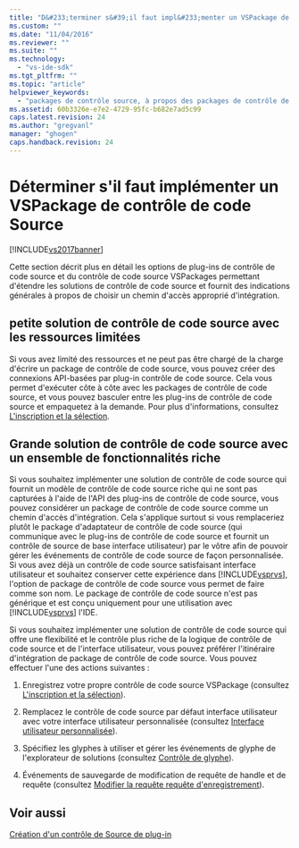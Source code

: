 ```yaml
---
title: "D&#233;terminer s&#39;il faut impl&#233;menter un VSPackage de contr&#244;le de code Source | Microsoft Docs"
ms.custom: ""
ms.date: "11/04/2016"
ms.reviewer: ""
ms.suite: ""
ms.technology: 
  - "vs-ide-sdk"
ms.tgt_pltfrm: ""
ms.topic: "article"
helpviewer_keywords: 
  - "packages de contrôle source, à propos des packages de contrôle de code source"
ms.assetid: 60b3326e-e7e2-4729-95fc-b682e7ad5c99
caps.latest.revision: 24
ms.author: "gregvanl"
manager: "ghogen"
caps.handback.revision: 24
---
```

# D&#233;terminer s&#39;il faut impl&#233;menter un VSPackage de contr&#244;le de code Source
[!INCLUDE[vs2017banner](../../code-quality/includes/vs2017banner.md)]

Cette section décrit plus en détail les options de plug\-ins de contrôle de code source et du contrôle de code source VSPackages permettant d'étendre les solutions de contrôle de code source et fournit des indications générales à propos de choisir un chemin d'accès approprié d'intégration.  
  
## petite solution de contrôle de code source avec les ressources limitées  
 Si vous avez limité des ressources et ne peut pas être chargé de la charge d'écrire un package de contrôle de code source, vous pouvez créer des connexions API\-basées par plug\-in contrôle de code source.  Cela vous permet d'exécuter côte à côte avec les packages de contrôle de code source, et vous pouvez basculer entre les plug\-ins de contrôle de code source et empaquetez à la demande.  Pour plus d'informations, consultez [L'inscription et la sélection](../../extensibility/internals/registration-and-selection-source-control-vspackage.md).  
  
## Grande solution de contrôle de code source avec un ensemble de fonctionnalités riche  
 Si vous souhaitez implémenter une solution de contrôle de code source qui fournit un modèle de contrôle de code source riche qui ne sont pas capturées à l'aide de l'API des plug\-ins de contrôle de code source, vous pouvez considérer un package de contrôle de code source comme un chemin d'accès d'intégration.  Cela s'applique surtout si vous remplaceriez plutôt le package d'adaptateur de contrôle de code source \(qui communique avec le plug\-ins de contrôle de code source et fournit un contrôle de source de base interface utilisateur\) par le vôtre afin de pouvoir gérer les événements de contrôle de code source de façon personnalisée.  Si vous avez déjà un contrôle de code source satisfaisant interface utilisateur et souhaitez conserver cette expérience dans [!INCLUDE[vsprvs](../../code-quality/includes/vsprvs_md.md)], l'option de package de contrôle de code source vous permet de faire comme son nom.  Le package de contrôle de code source n'est pas générique et est conçu uniquement pour une utilisation avec [!INCLUDE[vsprvs](../../code-quality/includes/vsprvs_md.md)] l'IDE.  
  
 Si vous souhaitez implémenter une solution de contrôle de code source qui offre une flexibilité et le contrôle plus riche de la logique de contrôle de code source et de l'interface utilisateur, vous pouvez préférer l'itinéraire d'intégration de package de contrôle de code source.  Vous pouvez effectuer l'une des actions suivantes :  
  
1.  Enregistrez votre propre contrôle de code source VSPackage \(consultez [L'inscription et la sélection](../../extensibility/internals/registration-and-selection-source-control-vspackage.md)\).  
  
2.  Remplacez le contrôle de code source par défaut interface utilisateur avec votre interface utilisateur personnalisée \(consultez [Interface utilisateur personnalisée](../../extensibility/internals/custom-user-interface-source-control-vspackage.md)\).  
  
3.  Spécifiez les glyphes à utiliser et gérer les événements de glyphe de l'explorateur de solutions \(consultez [Contrôle de glyphe](../../extensibility/internals/glyph-control-source-control-vspackage.md)\).  
  
4.  Événements de sauvegarde de modification de requête de handle et de requête \(consultez [Modifier la requête requête d'enregistrement](../../extensibility/internals/query-edit-query-save-source-control-vspackage.md)\).  
  
## Voir aussi  
 [Création d'un contrôle de Source de plug\-in](../../extensibility/internals/creating-a-source-control-plug-in.md)